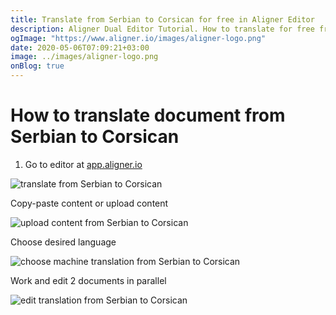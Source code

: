 ```yaml
---
title: Translate from Serbian to Corsican for free in Aligner Editor
description: Aligner Dual Editor Tutorial. How to translate for free from Serbian to Corsican. Aligner is multilingual document management platform. 
ogImage: "https://www.aligner.io/images/aligner-logo.png"
date: 2020-05-06T07:09:21+03:00
image: ../images/aligner-logo.png
onBlog: true
---
```


# How to translate document from Serbian to Corsican

1. Go to editor at [app.aligner.io](https://app.aligner.io "Aligner App web page")

![translate from Serbian to Corsican](../aligner-blank-editor.png "translate from Serbian to Corsican")

Copy-paste content or upload content

![upload content from Serbian to Corsican](../aligner-uploaded-document.png "upload content from Serbian to Corsican")

Choose desired language

![choose machine translation from Serbian to Corsican](../aligner-language-dropdown.png "choose machine translation from Serbian to Corsican")

Work and edit 2 documents in parallel

![edit translation from Serbian to Corsican](../aligner-double-sitded-editor.png "edit translation from Serbian to Corsican")

